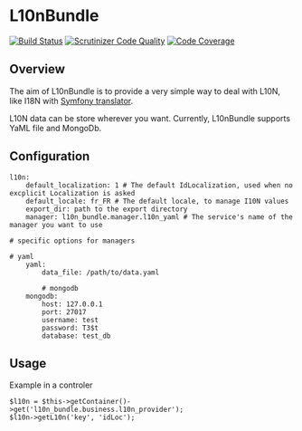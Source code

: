 L10nBundle
==========

[![Build Status](https://travis-ci.org/lafourchette/L10nBundle.svg?branch=master)](https://travis-ci.org/lafourchette/L10nBundle) [![Scrutinizer Code Quality](https://scrutinizer-ci.com/g/lafourchette/L10nBundle/badges/quality-score.png?s=77af0dc7eed34c47d0b264469ab2031c21d6f968)](https://scrutinizer-ci.com/g/lafourchette/L10nBundle/) [![Code Coverage](https://scrutinizer-ci.com/g/lafourchette/L10nBundle/badges/coverage.png?s=d6df93262b412bb71ecb7fd1365077ad919e660a)](https://scrutinizer-ci.com/g/lafourchette/L10nBundle/)

Overview
--------

The aim of L10nBundle is to provide a very simple way to deal with L10N, like I18N with [Symfony translator](http://symfony.com/doc/current/components/translation/usage.html "Using the Translator").

L10N data can be store wherever you want.
Currently, L10nBundle supports YaML file and MongoDb.


Configuration
-------------

    l10n:
        default_localization: 1 # The default IdLocalization, used when no excplicit Localization is asked
        default_locale: fr_FR # The default locale, to manage I10N values
        export_dir: path to the export directory
        manager: l10n_bundle.manager.l10n_yaml # The service's name of the manager you want to use
        
    # specific options for managers
    
    # yaml
        yaml:
            data_file: /path/to/data.yaml
    
            # mongodb
        mongodb:
            host: 127.0.0.1
            port: 27017
            username: test
            password: T3$t
            database: test_db
        
    
Usage
-----

Example in a controler

    $l10n = $this->getContainer()->get('l10n_bundle.business.l10n_provider');
    $l10n->getL10n('key', 'idLoc');

